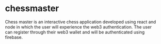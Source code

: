 # chessmaster
Chess master is an interactive chess application developed using react and node in which the user will experience the web3 authentication. The user can register through their web3 wallet and will be authenticated using firebase.
